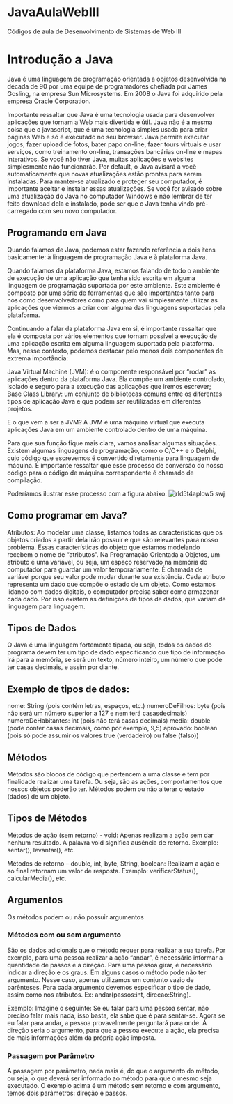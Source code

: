 # JavaAulaWebIII
Códigos de aula de Desenvolvimento de Sistemas de Web III
##
# Introdução a Java

Java é uma linguagem de programação orientada a objetos desenvolvida na década de 90 por uma equipe de programadores chefiada por James Gosling, na empresa Sun Microsystems. Em 2008 o Java foi adquirido pela empresa Oracle Corporation.

Importante ressaltar que Java é uma tecnologia usada para desenvolver aplicações que tornam a Web mais divertida e útil. Java não é a mesma coisa que o javascript, que é uma tecnologia simples usada para criar páginas Web e só é executado no seu browser.
Java permite executar jogos, fazer upload de fotos, bater papo on-line, fazer tours virtuais e usar serviços, como treinamento on-line, transações bancárias on-line e mapas interativos. Se você não tiver  Java, muitas aplicações e websites simplesmente não funcionarão.
Por default, o Java avisará a você automaticamente que novas atualizações estão prontas para serem instaladas. Para manter-se atualizado e proteger seu computador, é importante aceitar e instalar essas atualizações. Se você for avisado sobre uma atualização do Java no computador Windows e não lembrar de ter feito download dela e instalado, pode ser que o Java tenha vindo pré-carregado com seu novo computador.

## Programando em Java

Quando falamos de Java, podemos estar fazendo referência a dois itens basicamente: à linguagem de programação Java e à plataforma Java.

Quando falamos da plataforma Java, estamos falando de todo o ambiente de execução de uma aplicação que tenha sido escrita em alguma linguagem de programação suportada por este ambiente. Este ambiente é composto por uma série de ferramentas que são importantes tanto para nós como desenvolvedores como para quem vai simplesmente utilizar as aplicações que viermos a criar com alguma das linguagens suportadas pela plataforma. 

Continuando a falar da plataforma Java em si, é importante ressaltar que ela é composta por vários elementos que tornam possível a execução de uma aplicação escrita em alguma linguagem suportada pela plataforma. Mas, nesse contexto, podemos destacar pelo menos dois componentes de extrema importância:

Java Virtual Machine (JVM): é o componente responsável por “rodar” as aplicações dentro da plataforma Java. Ela compõe um ambiente controlado, isolado e seguro para a execução das aplicações que iremos escrever;
Base Class Library: um conjunto de bibliotecas comuns entre os diferentes tipos de aplicação Java e que podem ser reutilizadas em diferentes projetos.


E o que vem a ser a JVM?
A JVM é uma máquina virtual que executa aplicações Java em um ambiente controlado dentro de uma máquina.

Para que sua função fique mais clara, vamos analisar algumas situações... Existem algumas linguagens de programação, como o C/C++ e o Delphi, cujo código que escrevemos é convertido diretamente para linguagem de máquina. É importante ressaltar que esse processo de conversão do nosso código para o código de máquina correspondente é chamado de compilação.


Poderíamos ilustrar esse processo com a figura abaixo:
![rId5t4aplow5 swj](https://user-images.githubusercontent.com/17149877/131359444-6f53bc55-02e5-4b64-b893-fb70399a0ca4.png)

## Como programar em Java?

Atributos: 
Ao modelar uma classe, listamos todas as características que os objetos criados a partir dela irão possuir e que são relevantes para nosso problema. Essas características do objeto que estamos modelando recebem o nome de “atributos”. Na Programação Orientada a Objetos, um atributo é uma variável, ou seja, um espaço reservado na memória do computador para guardar um valor temporariamente. É chamada de variável porque seu valor pode mudar durante sua existência. Cada atributo representa um dado que compõe o estado de um objeto. Como  estamos lidando com dados digitais, o computador precisa saber como armazenar cada dado. Por isso existem as definições de tipos de dados, que variam de linguagem para linguagem.


## Tipos de Dados

O Java é uma linguagem fortemente tipada, ou seja, todos os dados do programa devem ter um tipo de dado especificando que tipo de informação irá para a memória, se será um texto, número inteiro, um número que pode ter casas decimais, e assim por diante.

## Exemplo de tipos de dados:

nome: String (pois contém letras, espaços, etc.)
numeroDeFilhos: byte (pois não será um número superior a 127 e nem terá casasdecimais)
numeroDeHabitantes: int (pois não terá casas decimais)
media: double (pode conter casas decimais, como por exemplo, 9,5)
aprovado: boolean (pois só pode assumir os valores true (verdadeiro) ou false (falso))

## Métodos

Métodos são blocos de código que pertencem a uma classe e tem por finalidade realizar uma tarefa. Ou seja, são as ações, comportamentos que nossos objetos poderão ter. Métodos podem ou não alterar o estado (dados) de um objeto.

## Tipos de Métodos

Métodos de ação (sem retorno) - void:
Apenas realizam a ação sem dar nenhum resultado. A palavra void significa ausência de retorno. 
Exemplo: sentar(), levantar(), etc.

Métodos de retorno – double, int, byte, String, boolean:
Realizam a ação e ao final retornam um valor de resposta. 
Exemplo: verificarStatus(), calcularMedia(), etc.


## Argumentos

Os métodos podem ou não possuir argumentos

### Métodos com ou sem argumento

São os dados adicionais que o método requer para realizar a sua tarefa. Por exemplo, para uma pessoa realizar a ação “andar”, é necessário informar a quantidade de passos e a direção. Para uma pessoa girar, é necessário indicar a direção e os graus. Em alguns casos o método pode não ter argumento. Nesse caso, apenas utilizamos um conjunto vazio de parênteses. Para cada argumento devemos especificar o tipo de dado, assim como nos atributos. 
Ex: andar(passos:int, direcao:String).

Exemplo: Imagine o seguinte: Se eu falar para uma pessoa sentar, não preciso
falar mais nada, isso basta, ela sabe que é para sentar-se. Agora se eu falar para andar,
a pessoa provavelmente perguntará para onde. A direção seria o argumento, para que a
pessoa execute  a ação, ela precisa de mais informações além da própria ação imposta.


### Passagem por Parâmetro

A passagem por parâmetro, nada mais é, do que o argumento do método, ou seja, o que deverá ser informado ao método para que o mesmo seja executado.
O exemplo acima é um método sem retorno e com argumento, temos dois parâmetros: direção e passos.





